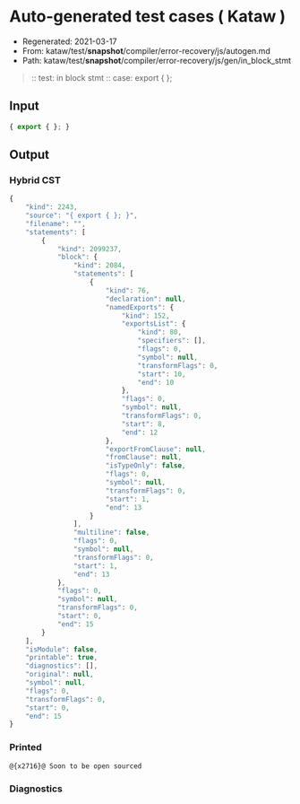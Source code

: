 # Auto-generated test cases ( Kataw )
- Regenerated: 2021-03-17
- From: kataw/test/__snapshot__/compiler/error-recovery/js/autogen.md
- Path: kataw/test/__snapshot__/compiler/error-recovery/js/gen/in_block_stmt
> :: test: in block stmt
> :: case: export { };
## Input

`````js
{ export { }; }
`````

## Output

### Hybrid CST

```javascript
{
    "kind": 2243,
    "source": "{ export { }; }",
    "filename": "",
    "statements": [
        {
            "kind": 2099237,
            "block": {
                "kind": 2084,
                "statements": [
                    {
                        "kind": 76,
                        "declaration": null,
                        "namedExports": {
                            "kind": 152,
                            "exportsList": {
                                "kind": 80,
                                "specifiers": [],
                                "flags": 0,
                                "symbol": null,
                                "transformFlags": 0,
                                "start": 10,
                                "end": 10
                            },
                            "flags": 0,
                            "symbol": null,
                            "transformFlags": 0,
                            "start": 8,
                            "end": 12
                        },
                        "exportFromClause": null,
                        "fromClause": null,
                        "isTypeOnly": false,
                        "flags": 0,
                        "symbol": null,
                        "transformFlags": 0,
                        "start": 1,
                        "end": 13
                    }
                ],
                "multiline": false,
                "flags": 0,
                "symbol": null,
                "transformFlags": 0,
                "start": 1,
                "end": 13
            },
            "flags": 0,
            "symbol": null,
            "transformFlags": 0,
            "start": 0,
            "end": 15
        }
    ],
    "isModule": false,
    "printable": true,
    "diagnostics": [],
    "original": null,
    "symbol": null,
    "flags": 0,
    "transformFlags": 0,
    "start": 0,
    "end": 15
}
```

### Printed

```javascript
@{x2716}@ Soon to be open sourced
```

### Diagnostics

```javascript

```

